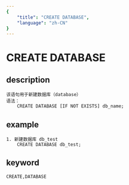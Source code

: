 ```yaml
---
{
    "title": "CREATE DATABASE",
    "language": "zh-CN"
}
---
```


# CREATE DATABASE
## description
    该语句用于新建数据库（database）
    语法：
        CREATE DATABASE [IF NOT EXISTS] db_name;

## example
    1. 新建数据库 db_test
        CREATE DATABASE db_test;
        
## keyword
    CREATE,DATABASE
    
